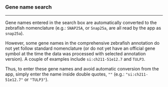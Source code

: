 ### Gene name search
___

Gene names entered in the search box are automatically converted to the zebrafish nomenclature (e.g.: `SNAP25A`, or `Snap25a`, are all read by the app as `snap25a`).

However, some gene names in the comprehensive zebrafish annotation do not yet follow standard nomenclature (or do not yet have an official gene symbol at the time the data was processed with selected annotation version). A couple of examples include `si:ch211-51e12.7` and `TULP3`.

Thus, to enter these gene names and avoid automatic conversion from the app, simply enter the name inside double quotes, `""` (e.g.: `"si:ch211-51e12.7"` or `"TULP3"`).
